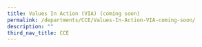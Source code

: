 ```yaml
---
title: Values In Action (VIA) (coming soon)
permalink: /departments/CCE/Values-In-Action-VIA-coming-soon/
description: ""
third_nav_title: CCE
---
```

